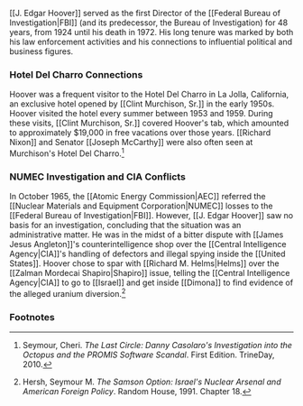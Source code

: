 [[J. Edgar Hoover]] served as the first Director of the [[Federal Bureau of Investigation|FBI]] (and its predecessor, the Bureau of Investigation) for 48 years, from 1924 until his death in 1972. His long tenure was marked by both his law enforcement activities and his connections to influential political and business figures.

### Hotel Del Charro Connections

Hoover was a frequent visitor to the Hotel Del Charro in La Jolla, California, an exclusive hotel opened by [[Clint Murchison, Sr.]] in the early 1950s. Hoover visited the hotel every summer between 1953 and 1959. During these visits, [[Clint Murchison, Sr.]] covered Hoover's tab, which amounted to approximately $19,000 in free vacations over those years. [[Richard Nixon]] and Senator [[Joseph McCarthy]] were also often seen at Murchison's Hotel Del Charro.[^1]

### NUMEC Investigation and CIA Conflicts

In October 1965, the [[Atomic Energy Commission|AEC]] referred the [[Nuclear Materials and Equipment Corporation|NUMEC]] losses to the [[Federal Bureau of Investigation|FBI]]. However, [[J. Edgar Hoover]] saw no basis for an investigation, concluding that the situation was an administrative matter. He was in the midst of a bitter dispute with [[James Jesus Angleton]]'s counterintelligence shop over the [[Central Intelligence Agency|CIA]]'s handling of defectors and illegal spying inside the [[United States]]. Hoover chose to spar with [[Richard M. Helms|Helms]] over the [[Zalman Mordecai Shapiro|Shapiro]] issue, telling the [[Central Intelligence Agency|CIA]] to go to [[Israel]] and get inside [[Dimona]] to find evidence of the alleged uranium diversion.[^2]

### Footnotes

[^1]: Seymour, Cheri. _The Last Circle: Danny Casolaro's Investigation into the Octopus and the PROMIS Software Scandal_. First Edition. TrineDay, 2010. 
[^2]: Hersh, Seymour M. _The Samson Option: Israel's Nuclear Arsenal and American Foreign Policy_. Random House, 1991. Chapter 18.